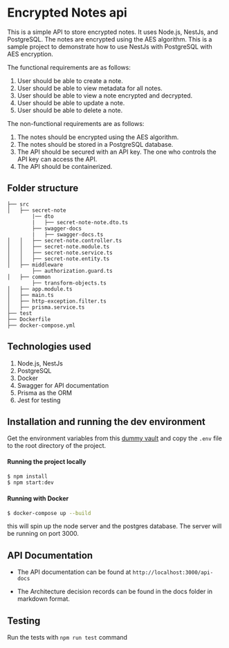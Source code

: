 # Encrypted Notes api

This is a simple API to store encrypted notes. It uses Node.js, NestJs, and PostgreSQL. The notes are encrypted using the AES algorithm. This is a sample project to demonstrate how to use NestJs with PostgreSQL with AES encryption.

The functional requirements are as follows:

1. User should be able to create a note.
2. User should be able to view metadata for all notes.
3. User should be able to view a note encrypted and decrypted.
4. User should be able to update a note.
5. User should be able to delete a note.

The non-functional requirements are as follows:
1. The notes should be encrypted using the AES algorithm.
2. The notes should be stored in a PostgreSQL database.
3. The API should be secured with an API key. The one who controls the API key can access the API.
4. The API should be containerized.

## Folder structure
    
    ├── src
    │   ├── secret-note
            |── dto
            |   ├── secret-note-note.dto.ts
            ├── swagger-docs
            |   ├── swagger-docs.ts
    │   │   ├── secret-note.controller.ts
    │   │   ├── secret-note.module.ts
    │   │   ├── secret-note.service.ts
    │   │   ├── secret-note.entity.ts
    │   ├── middleware
            ├── authorization.guard.ts
    │   ├── common
            ├── transform-objects.ts
    │   ├── app.module.ts
    │   ├── main.ts
    │   ├── http-exception.filter.ts
    │   ├── prisma.service.ts
    ├── test
    ├── Dockerfile
    ├── docker-compose.yml

## Technologies used
1. Node.js, NestJs
2. PostgreSQL
3. Docker
4. Swagger for API documentation
5. Prisma as the ORM
6. Jest for testing

## Installation and running the dev environment

Get the environment variables from this [dummy vault](https://drive.google.com/file/d/1uX60OzpS50a3AvFgIclIqESaiv-Q7t_k/view?usp=sharing) and copy the ```.env``` file to the root directory of the project.

#### Running the project locally
```bash
$ npm install
$ npm start:dev
```

#### Running with Docker

```bash
$ docker-compose up --build
```

this will spin up the node server and the postgres database. The server will be running on port 3000.

## API Documentation

* The API documentation can be found at ```http://localhost:3000/api-docs```

* The Architecture decision records can be found in the docs folder in markdown format.

## Testing

Run the tests with ```npm run test``` command
